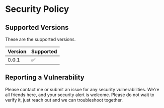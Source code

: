 # Security Policy

## Supported Versions

These are the supported versions.

| Version | Supported          |
| ------- | ------------------ |
| 0.0.1   | :white_check_mark: |

## Reporting a Vulnerability

Please contact me or submit an issue for any security vulnerabilities.
We're all friends here, and your security alert is welcome.
Please do not wait to verify it, just reach out and we can troubleshoot together.
